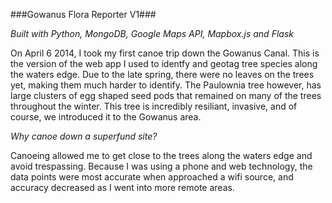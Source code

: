 ###Gowanus Flora Reporter V1###

*Built with Python, MongoDB, Google Maps API, Mapbox.js and Flask*

On April 6 2014, I took my first canoe trip down the Gowanus Canal. This is the version of the web app I used to identfy and geotag tree species along the waters edge. Due to the late spring, there were no leaves on the trees yet, making them much harder to identify. The Paulownia tree however, has large clusters of egg shaped seed pods that remained on many of the trees throughout the winter. This tree is incredibly resiliant, invasive, and of course, we introduced it to the Gowanus area.

*Why canoe down a superfund site?*

Canoeing allowed me to get close to the trees along the waters edge and avoid trespassing. Because I was using a phone and web technology, the data points were most accurate when approached a wifi source, and accuracy decreased as I went into more remote areas.


